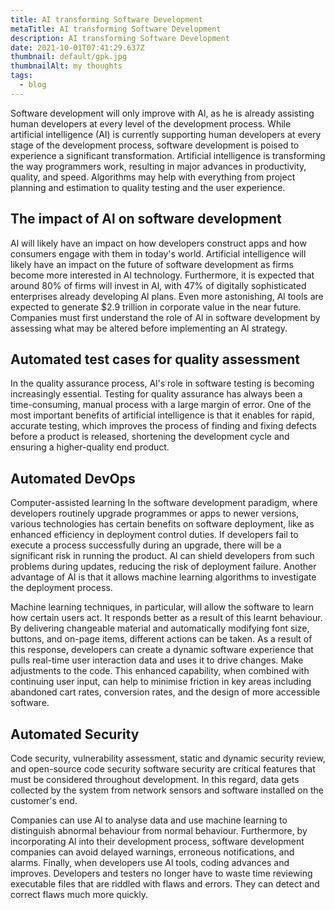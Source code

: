 ```yaml
---
title: AI transforming Software Development
metaTitle: AI transforming Software Development
description: AI transforming Software Development
date: 2021-10-01T07:41:29.637Z
thumbnail: default/gpk.jpg
thumbnailAlt: my thoughts
tags:
  - blog
---
```

Software development will only improve with Al, as he is already assisting human developers at every level of the development process. While artificial intelligence (AI) is currently supporting human developers at every stage of the development process, software development is poised to experience a significant transformation. Artificial intelligence is transforming the way programmers work, resulting in major advances in productivity, quality, and speed. Algorithms may help with everything from project planning and estimation to quality testing and the user experience.

## **The impact of Al on software development**

Al will likely have an impact on how developers construct apps and how consumers engage with them in today's world. Artificial intelligence will likely have an impact on the future of software development as firms become more interested in Al technology. Furthermore, it is expected that around 80% of firms will invest in Al, with 47% of digitally sophisticated enterprises already developing Al plans. Even more astonishing, Al tools are expected to generate $2.9 trillion in corporate value in the near future. Companies must first understand the role of Al in software development by assessing what may be altered before implementing an Al strategy.

## Automated test cases for quality assessment

In the quality assurance process, Al's role in software testing is becoming increasingly essential. Testing for quality assurance has always been a time-consuming, manual process with a large margin of error. One of the most important benefits of artificial intelligence is that it enables for rapid, accurate testing, which improves the process of finding and fixing defects before a product is released, shortening the development cycle and ensuring a higher-quality end product.

## Automated DevOps

Computer-assisted learning In the software development paradigm, where developers routinely upgrade programmes or apps to newer versions, various technologies has certain benefits on software deployment, like as enhanced efficiency in deployment control duties. If developers fail to execute a process successfully during an upgrade, there will be a significant risk in running the product. Al can shield developers from such problems during updates, reducing the risk of deployment failure. Another advantage of AI is that it allows machine learning algorithms to investigate the deployment process.

Machine learning techniques, in particular, will allow the software to learn how certain users act. It responds better as a result of this learnt behaviour. By delivering changeable material and automatically modifying font size, buttons, and on-page items, different actions can be taken. As a result of this response, developers can create a dynamic software experience that pulls real-time user interaction data and uses it to drive changes. Make adjustments to the code. This enhanced capability, when combined with continuing user input, can help to minimise friction in key areas including abandoned cart rates, conversion rates, and the design of more accessible software.

## Automated Security

Code security, vulnerability assessment, static and dynamic security review, and open-source code security software security are critical features that must be considered throughout development. In this regard, data gets collected by the system from network sensors and software installed on the customer's end.

Companies can use Al to analyse data and use machine learning to distinguish abnormal behaviour from normal behaviour. Furthermore, by incorporating Al into their development process, software development companies can avoid delayed warnings, erroneous notifications, and alarms. Finally, when developers use Al tools, coding advances and improves. Developers and testers no longer have to waste time reviewing executable files that are riddled with flaws and errors. They can detect and correct flaws much more quickly.